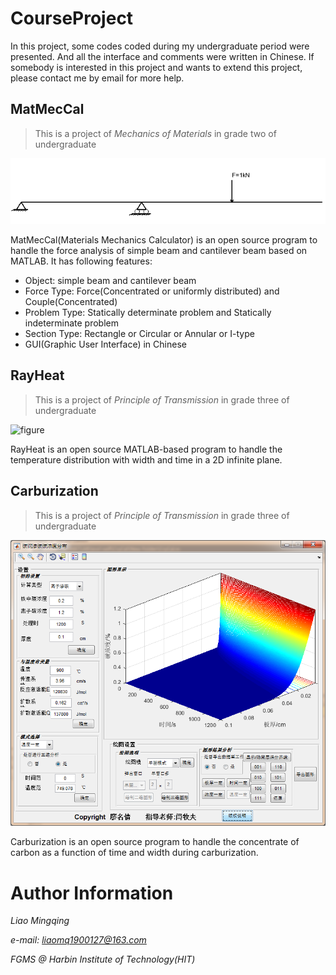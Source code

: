# CourseProject

In this project, some codes coded during my undergraduate period were presented. And all the interface and comments were written in Chinese. If somebody is interested in this project and wants to extend this project, please contact me by email for more help.

##  MatMecCal

> This is a project of  *Mechanics of Materials* in grade two of undergraduate

![figure](https://github.com/hitliaomq/CourseProject/blob/master/MatMecCal/ScreenShot/Example.png)

MatMecCal(Materials Mechanics Calculator) is an open source program to handle the force analysis of simple beam and cantilever beam based on MATLAB. It has following features:

- Object: simple beam and cantilever beam
- Force Type:  Force(Concentrated or uniformly distributed) and Couple(Concentrated)
- Problem Type: Statically determinate problem and Statically indeterminate problem
- Section Type:  Rectangle or Circular or Annular or I-type
- GUI(Graphic User Interface) in Chinese

## RayHeat

> This is a project of  *Principle of Transmission* in grade three of undergraduate

![figure](<imag src="https://github.com/hitliaomq/CourseProject/blob/master/RayHeat/ScreenShot/Interface_RayHeat.png" width="500" hegiht="313" />)

RayHeat is an open source MATLAB-based program to handle the temperature distribution with width and time in a 2D infinite plane.



## Carburization

> This is a project of *Principle of Transmission* in grade three of undergraduate

![figure](https://github.com/hitliaomq/CourseProject/blob/master/Carburization/ScreenShot/Interface_cspread.png)

Carburization is an open source program to handle the concentrate of carbon as a function of time and width during carburization.

# Author Information

*Liao Mingqing*

*e-mail: liaomq1900127@163.com*

*FGMS @ Harbin Institute of Technology(HIT)*